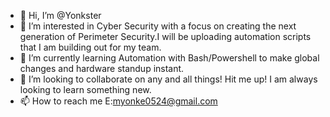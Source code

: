 - 👋 Hi, I’m @Yonkster
- 👀 I’m interested in Cyber Security with a focus on creating the next generation of Perimeter Security.I will be uploading automation scripts that I am building out for my team.
- 🌱 I’m currently learning Automation with Bash/Powershell to make global changes and hardware standup instant. 
- 💞️ I’m looking to collaborate on any and all things! Hit me up! I am always looking to learn something new. 
- 📫 How to reach me 
  E:myonke0524@gmail.com

<!---
Yonkster/Yonkster is a ✨ special ✨ repository because its `README.md` (this file) appears on your GitHub profile.
You can click the Preview link to take a look at your changes.
--->

